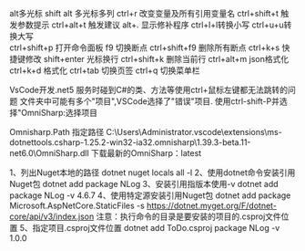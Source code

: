 alt多光标
shift alt 多光标多列
ctrl+r 改变变量及所有引用变量名
ctrl+shift+t 触发参数提示
ctrl+alt+t 触发建议
alt+. 显示修补程序
ctrl+l+l转换小写
ctrl+u+u转换大写   
ctrl+shift+p 打开命令面板
f9 切换断点
ctrl+shift+f9 删除所有断点
ctrl+k+s  快捷键修改
shift+enter 光标换行
ctrl+shift+k 删除当前行
ctrl+alt+m json格式化
ctrl+k+d 格式化
ctrl+tab 切换页签
ctrl+q 切换菜单栏

VsCode开发.net5 服务时碰到C#的类、方法等使用ctrl+鼠标左键都无法跳转的问题
文件夹中可能有多个"项目",VSCode选择了"错误"项目.
使用ctrl-shift-P并选择"OmniSharp:选择项目


Omnisharp.Path 
指定路径
C:\Users\Administrator\.vscode\extensions\ms-dotnettools.csharp-1.25.2-win32-ia32\.omnisharp\1.39.3-beta.11-net6.0\OmniSharp.dll
下载最新的OmniSharp：latest 




  <activePackageSource>
    <add key="nuget.org" value="https://www.nuget.org/api/v2/" />
  </activePackageSource>



1、列出Nuget本地的路径
dotnet nuget locals all  -l
2、使用dotnet命令安装引用Nuget包
dotnet add package NLog
3、安装引用指版本使用-v
dotnet add package NLog -v 4.6.7
4、使用特定源安装引用Nuget包
dotnet add package Microsoft.AspNetCore.StaticFiles -s https://dotnet.myget.org/F/dotnet-core/api/v3/index.json
注意：执行命令的目录是要安装的项目的.csproj文件位置
5、指定项目.csproj文件位置
dotnet add ToDo.csproj package NLog -v 1.0.0